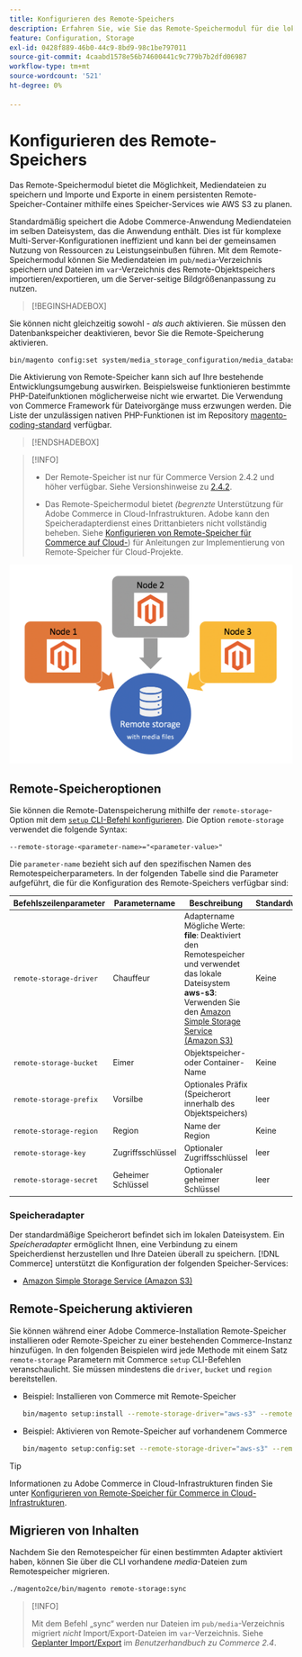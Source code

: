 ```yaml
---
title: Konfigurieren des Remote-Speichers
description: Erfahren Sie, wie Sie das Remote-Speichermodul für die lokale Commerce-Anwendung konfigurieren.
feature: Configuration, Storage
exl-id: 0428f889-46b0-44c9-8bd9-98c1be797011
source-git-commit: 4caabd1578e56b74600441c9c779b7b2dfd06987
workflow-type: tm+mt
source-wordcount: '521'
ht-degree: 0%

---
```


# Konfigurieren des Remote-Speichers

Das Remote-Speichermodul bietet die Möglichkeit, Mediendateien zu speichern und Importe und Exporte in einem persistenten Remote-Speicher-Container mithilfe eines Speicher-Services wie AWS S3 zu planen.

Standardmäßig speichert die Adobe Commerce-Anwendung Mediendateien im selben Dateisystem, das die Anwendung enthält. Dies ist für komplexe Multi-Server-Konfigurationen ineffizient und kann bei der gemeinsamen Nutzung von Ressourcen zu Leistungseinbußen führen. Mit dem Remote-Speichermodul können Sie Mediendateien im `pub/media`-Verzeichnis speichern und Dateien im `var`-Verzeichnis des Remote-Objektspeichers importieren/exportieren, um die Server-seitige Bildgrößenanpassung zu nutzen.

>[!BEGINSHADEBOX]

Sie können nicht gleichzeitig sowohl _- als auch_ aktivieren. Sie müssen den Datenbankspeicher deaktivieren, bevor Sie die Remote-Speicherung aktivieren.

```bash
bin/magento config:set system/media_storage_configuration/media_database 0
```

Die Aktivierung von Remote-Speicher kann sich auf Ihre bestehende Entwicklungsumgebung auswirken. Beispielsweise funktionieren bestimmte PHP-Dateifunktionen möglicherweise nicht wie erwartet. Die Verwendung von Commerce Framework für Dateivorgänge muss erzwungen werden. Die Liste der unzulässigen nativen PHP-Funktionen ist im Repository [magento-coding-standard](https://github.com/magento/magento-coding-standard/blob/develop/Magento2/Sniffs/Functions/DiscouragedFunctionSniff.php) verfügbar.

>[!ENDSHADEBOX]

>[!INFO]
>
>- Der Remote-Speicher ist nur für Commerce Version 2.4.2 und höher verfügbar. Siehe Versionshinweise zu [2.4.2](https://experienceleague.adobe.com/de/docs/commerce-operations/release/notes/magento-open-source/2-4-2).
>
>- Das Remote-Speichermodul bietet _(begrenzte_ Unterstützung für Adobe Commerce in Cloud-Infrastrukturen. Adobe kann den Speicheradapterdienst eines Drittanbieters nicht vollständig beheben. Siehe [Konfigurieren von Remote-Speicher für Commerce auf Cloud-](cloud-support.md)) für Anleitungen zur Implementierung von Remote-Speicher für Cloud-Projekte.

![Schema für die Remote-Speicherkonfiguration, das die Beziehung zwischen lokalem und Cloud-Speicher veranschaulicht](../../assets/configuration/remote-storage-schema.png)

## Remote-Speicheroptionen

Sie können die Remote-Datenspeicherung mithilfe der `remote-storage`-Option mit dem [`setup` CLI-Befehl konfigurieren](../../installation/tutorials/deployment.md). Die Option `remote-storage` verwendet die folgende Syntax:

```text
--remote-storage-<parameter-name>="<parameter-value>"
```

Die `parameter-name` bezieht sich auf den spezifischen Namen des Remotespeicherparameters. In der folgenden Tabelle sind die Parameter aufgeführt, die für die Konfiguration des Remote-Speichers verfügbar sind:

| Befehlszeilenparameter | Parametername | Beschreibung | Standardwert |
|--- |--- |--- |--- |
| `remote-storage-driver` | Chauffeur | Adaptername<br>Mögliche Werte:<br>**file**: Deaktiviert den Remotespeicher und verwendet das lokale Dateisystem <br>**aws-s3**: Verwenden Sie den [Amazon Simple Storage Service (Amazon S3)](remote-storage-aws-s3.md) | Keine |
| `remote-storage-bucket` | Eimer | Objektspeicher- oder Container-Name | Keine |
| `remote-storage-prefix` | Vorsilbe | Optionales Präfix (Speicherort innerhalb des Objektspeichers) | leer |
| `remote-storage-region` | Region | Name der Region | Keine |
| `remote-storage-key` | Zugriffsschlüssel | Optionaler Zugriffsschlüssel | leer |
| `remote-storage-secret` | Geheimer Schlüssel | Optionaler geheimer Schlüssel | leer |

### Speicheradapter

Der standardmäßige Speicherort befindet sich im lokalen Dateisystem. Ein _Speicheradapter_ ermöglicht Ihnen, eine Verbindung zu einem Speicherdienst herzustellen und Ihre Dateien überall zu speichern. [!DNL Commerce] unterstützt die Konfiguration der folgenden Speicher-Services:

- [Amazon Simple Storage Service (Amazon S3)](remote-storage-aws-s3.md)

## Remote-Speicherung aktivieren

Sie können während einer Adobe Commerce-Installation Remote-Speicher installieren oder Remote-Speicher zu einer bestehenden Commerce-Instanz hinzufügen. In den folgenden Beispielen wird jede Methode mit einem Satz `remote-storage` Parametern mit Commerce `setup` CLI-Befehlen veranschaulicht. Sie müssen mindestens die `driver`, `bucket` und `region` bereitstellen.

- Beispiel: Installieren von Commerce mit Remote-Speicher

  ```bash
  bin/magento setup:install --remote-storage-driver="aws-s3" --remote-storage-bucket="myBucket" --remote-storage-region="us-east-1"
  ```

- Beispiel: Aktivieren von Remote-Speicher auf vorhandenem Commerce

  ```bash
  bin/magento setup:config:set --remote-storage-driver="aws-s3" --remote-storage-bucket="myBucket" --remote-storage-region="us-east-1"
  ```

>[!TIP]
>
>Informationen zu Adobe Commerce in Cloud-Infrastrukturen finden Sie unter [Konfigurieren von Remote-Speicher für Commerce in Cloud-Infrastrukturen](cloud-support.md).

## Migrieren von Inhalten

Nachdem Sie den Remotespeicher für einen bestimmten Adapter aktiviert haben, können Sie über die CLI vorhandene _media_-Dateien zum Remotespeicher migrieren.

```bash
./magento2ce/bin/magento remote-storage:sync
```

>[!INFO]
>
>Mit dem Befehl „sync“ werden nur Dateien im `pub/media`-Verzeichnis migriert _nicht_ Import/Export-Dateien im `var`-Verzeichnis. Siehe [Geplanter Import/Export](https://experienceleague.adobe.com/docs/commerce-admin/systems/data-transfer/data-scheduled-import-export.html?lang=de) im _Benutzerhandbuch zu Commerce 2.4_.

<!-- link definitions -->

[import-export]: https://docs.magento.com/user-guide/system/data-scheduled-import-export.html
